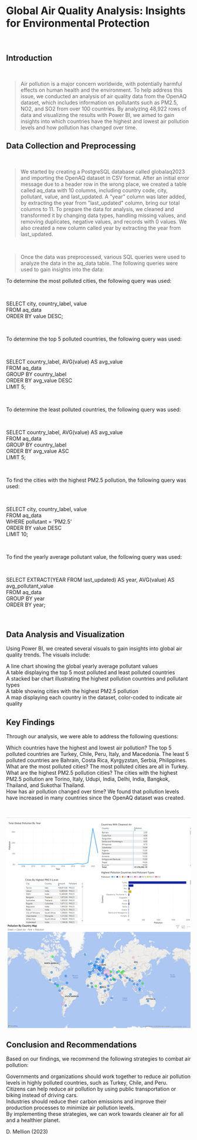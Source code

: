 # Global Air Quality Analysis: Insights for Environmental Protection

<br>

## Introduction

<br>

> Air pollution is a major concern worldwide, with potentially harmful effects on human health and the environment. To help address this issue, we conducted an analysis of air quality data from the OpenAQ dataset, which includes information on pollutants such as PM2.5, NO2, and SO2 from over 100 countries. By analyzing 48,922 rows of data and visualizing the results with Power BI, we aimed to gain insights into which countries have the highest and lowest air pollution levels and how pollution has changed over time.


## Data Collection and Preprocessing

<br>

> We started by creating a PostgreSQL database called globalaq2023 and importing the OpenAQ dataset in CSV format. After an initial error message due to a header row in the wrong place, we created a table called aq_data with 10 columns, including country code, city, pollutant, value, and last_updated. A "year" column was later added, by extracting the year from "last_updated" column, bring our total columns to 11. To prepare the data for analysis, we cleaned and transformed it by changing data types, handling missing values, and removing duplicates, negative values, and records with 0 values. We also created a new column called year by extracting the year from last_updated.

<br>

> Once the data was preprocessed, various SQL queries were used to analyze the data in the aq_data table. The following queries were used to gain insights into the data:

To determine the most polluted cities, the following query was used:

<br>

SELECT city, country_label, value
<br>
FROM aq_data
<br>
ORDER BY value DESC;

<br>

To determine the top 5 polluted countries, the following query was used:

<br>

SELECT country_label, AVG(value) AS avg_value
<br>
FROM aq_data
<br>
GROUP BY country_label
<br>
ORDER BY avg_value DESC
<br>
LIMIT 5;

<br>

To determine the least polluted countries, the following query was used:

<br>

SELECT country_label, AVG(value) AS avg_value
<br>
FROM aq_data
<br>
GROUP BY country_label
<br>
ORDER BY avg_value ASC
<br>
LIMIT 5;

<br>

To find the cities with the highest PM2.5 pollution, the following query was used:

<br>

SELECT city, country_label, value
<br>
FROM aq_data
<br>
WHERE pollutant = 'PM2.5'
<br>
ORDER BY value DESC
<br>
LIMIT 10;

<br>

To find the yearly average pollutant value, the following query was used:

<br>

SELECT EXTRACT(YEAR FROM last_updated) AS year, AVG(value) AS avg_pollutant_value
<br>
FROM aq_data
<br>
GROUP BY year
<br>
ORDER BY year;

<br>

## Data Analysis and Visualization
Using Power BI, we created several visuals to gain insights into global air quality trends. The visuals include:

A line chart showing the global yearly average pollutant values
<br>
A table displaying the top 5 most polluted and least polluted countries
<br>
A stacked bar chart illustrating the highest pollution countries and pollutant types
<br>
A table showing cities with the highest PM2.5 pollution
<br>
A map displaying each country in the dataset, color-coded to indicate air quality
<br>

## Key Findings
Through our analysis, we were able to address the following questions:

Which countries have the highest and lowest air pollution? The top 5 polluted countries are Turkey, Chile, Peru, Italy, and Macedonia. The least 5 polluted countries are Bahrain, Costa Rica, Kyrgyzstan, Serbia, Philippines.
<br>
What are the most polluted cities? The most polluted cities are all in Turkey.
<br>
What are the highest PM2.5 pollution cities? The cities with the highest PM2.5 pollution are Torino, Italy, Udupi, India, Delhi, India, Bangkok, Thailand, and Sukothai Thailand.
<br>
How has air pollution changed over time? We found that pollution levels have increased in many countries since the OpenAQ dataset was created.

<br>

![Global Air Quality Dashboard](https://raw.githubusercontent.com/mellion/global-air-quality-2023/main/gaq_dashboard_one.png?token=GHSAT0AAAAAACAH4ZQ4EJQM5TOY6WSPSVFKZA5I6ZA)
<br>
![Global Air Quality map](https://raw.githubusercontent.com/mellion/global-air-quality-2023/main/gaq_dashboard_two.png?token=GHSAT0AAAAAACAH4ZQ56OMXEO577O55XXYCZA5JAAA)


## Conclusion and Recommendations
Based on our findings, we recommend the following strategies to combat air pollution:
<br>

Governments and organizations should work together to reduce air pollution levels in highly polluted countries, such as Turkey, Chile, and Peru.
<br>
Citizens can help reduce air pollution by using public transportation or biking instead of driving cars.
<br>
Industries should reduce their carbon emissions and improve their production processes to minimize air pollution levels.
<br>
By implementing these strategies, we can work towards cleaner air for all and a healthier planet.
<br>

D. Mellion (2023)
